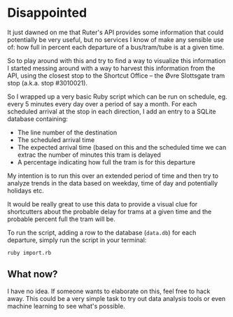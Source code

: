 # Disappointed

It just dawned on me that Ruter's API provides some information that
could potentially be very useful, but no services I know of make any
sensible use of: how full in percent each departure of a bus/tram/tube
is at a given time.

So to play around with this and try to find a way to visualize this
information I started messing around with a way to harvest this
information from the API, using the closest stop to the Shortcut
Office – the Øvre Slottsgate tram stop (a.k.a. stop #3010021).

So I wrapped up a very basic Ruby script which can be run on schedule,
eg. every 5 minutes every day over a period of say a month. For each
scheduled arrival at the stop in each direction, I add an entry to a
SQLite database containing:

* The line number of the destination
* The scheduled arrival time
* The expected arrival time (based on this and the scheduled time we
  can extrac the number of minutes this tram is delayed
* A percentage indicating how full the tram is for this departure

My intention is to run this over an extended period of time and then
try to analyze trends in the data based on weekday, time of day and
potentially holidays etc.

It would be really great to use this data to provide a visual clue for
shortcutters about the probable delay for trams at a given time and
the probable percent full the tram will be.

To run the script, adding a row to the database (`data.db`) for each
departure, simply run the script in your terminal:

```shell
ruby import.rb
```

## What now?

I have no idea. If someone wants to elaborate on this, feel free to
hack away. This could be a very simple task to try out data analysis
tools or even machine learning to see what's possible.
